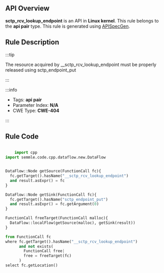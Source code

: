 ---
---


## API Overview
**sctp_rcv_lookup_endpoint** is an API in **Linux kernel**. This rule belongs to the **api pair** type. This rule is generated using [APISpecGen](../../tools/APISpecGen).
## Rule Description

:::tip

The resource acquired by __sctp_rcv_lookup_endpoint must be properly released using sctp_endpoint_put

:::

:::info

- Tags: **api pair**
- Parameter Index: **N/A**
- CWE Type: **CWE-404**

:::

## Rule Code
```python

    import cpp
import semmle.code.cpp.dataflow.new.DataFlow


DataFlow::Node getSource(FunctionCall fc){
  fc.getTarget().hasName("__sctp_rcv_lookup_endpoint")
  and result.asExpr() = fc
}

DataFlow::Node getSink(FunctionCall fc){
  fc.getTarget().hasName("sctp_endpoint_put")
  and result.asExpr() = fc.getArgument(0)
}

FunctionCall freeTarget(FunctionCall malloc){
  DataFlow::localFlow(getSource(malloc), getSink(result))
}

from FunctionCall fc
where fc.getTarget().hasName("__sctp_rcv_lookup_endpoint")
      and not exists(
        FunctionCall free| 
        free = freeTarget(fc)
      )
select fc.getLocation()

    
```